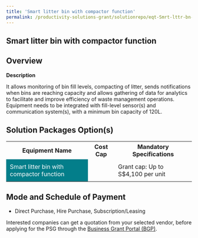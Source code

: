 ```yaml
---
title: 'Smart litter bin with compactor function'
permalink: /productivity-solutions-grant/solutionrepo/eqt-Smrt-lttr-bn-wth-compctor-functon-Envronmntl-Srvcs
---
```


## Smart litter bin with compactor function

## Overview

**Description**

It allows monitoring of bin fill levels, compacting of litter, sends notifications when bins are reaching capacity and allows gathering of data for analytics to facilitate and improve efficiency of waste management operations. Equipment needs to be integrated with fill-level sensor(s) and communication system(s), with a minimum bin capacity of 120L.

## Solution Packages Option(s)

<table>
<tr>
<th><b>Equipment Name</b></th>
<th><b>Cost Cap</b></th>
<th><b>Mandatory Specifications</b></th>
</tr>
<tr>
<td style='padding: 10px; background-color: #037E8A; color: #FFFFFF;'>Smart litter bin with compactor function</td>
<td style='padding: 10px;'></td>
<td style='padding: 10px;'>Grant cap: Up to S$4,100 per unit</td>
</tr>
</table>

## Mode and Schedule of Payment

 - Direct Purchase, Hire Purchase, Subscription/Leasing

Interested companies can get a quotation from your selected vendor, before applying for the PSG through the <a href='https://www.businessgrants.gov.sg/' target='_blank' rel='noopener'>Business Grant Portal (BGP)</a>.

<script src="/jquery/resize-tables.js"></script>
